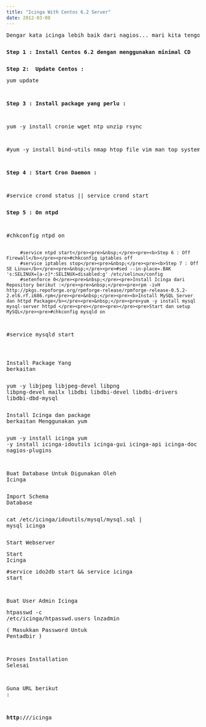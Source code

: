 ```yaml
---
title: "Icinga With Centos 6.2 Server"
date: 2012-03-08
---
```

<pre>Dengar kata icinga lebih baik dari nagios... mari kita tengok macam mana nak install dan configure Icinga dalam server Centos 6.2</pre><pre></pre><pre><b>Step 1 : Install Centos 6.2 dengan menggunakan minimal CD </b></pre><pre></pre><pre><b>Step 2:  Update Centos :</b></pre><pre>yum update </pre><pre>&nbsp;</pre><pre><b>Step 3 :</b> <b>Install package yang perlu :</b></pre><pre>&nbsp;</pre><pre>yum -y install cronie wget ntp unzip rsync&nbsp;</pre><pre>&nbsp;</pre><pre>#yum -y install bind-utils nmap htop file vim man top system-config-network-tui patch &nbsp;</pre><pre>&nbsp;</pre><pre><b>Step 4 : Start Cron Daemon :</b></pre><pre>&nbsp;</pre><pre>#service crond status || service crond start </pre><pre></pre><pre><b>Step 5 : On ntpd</b></pre><pre>&nbsp;</pre><pre>#chkconfig ntpd on
         #service ntpd start</pre><pre>&nbsp;</pre><pre><b>Step 6 : Off Firewall</b></pre><pre>#chkconfig iptables off
         #service iptables stop</pre><pre>&nbsp;</pre><pre><b>Step 7 : Off SE Linux</b></pre><pre>&nbsp;</pre><pre>#sed --in-place=.BAK 's:SELINUX=[a-z]*:SELINUX=disabled:g' /etc/selinux/config
         #setenforce 0</pre><pre>&nbsp;</pre><pre>Install Icinga dari Repository berikut :</pre><pre>&nbsp;</pre><pre>rpm -ivH http://pkgs.repoforge.org/rpmforge-release/rpmforge-release-0.5.2-2.el6.rf.i686.rpm</pre><pre>&nbsp;</pre><pre><b>Install MySQL Server dan httpd Package</b></pre><pre>&nbsp;</pre><pre>yum -y install mysql mysql-server httpd </pre><pre></pre><pre></pre><pre>Start dan setup MySQL</pre><pre>#chkconfig mysqld on
#service mysqld start</pre><pre>&nbsp;</pre><pre>Install Package Yang berkaitan</pre><pre></pre><pre>yum -y libjpeg libjpeg-devel libpng libpng-devel mailx libdbi libdbi-devel libdbi-drivers libdbi-dbd-mysql</pre><pre></pre><pre>Install Icinga dan package berkaitan Menggunakan yum</pre><pre></pre><pre>yum -y install icinga 
yum -y install icinga-idoutils icinga-gui icinga-api icinga-doc nagios-plugins</pre><pre>&nbsp;</pre><pre>Buat Database Untuk Digunakan Oleh Icinga&nbsp;</pre><pre></pre><pre>Import Schema Database</pre><pre></pre><pre>cat /etc/icinga/idoutils/mysql/mysql.sql | mysql icinga </pre><pre></pre><pre>Start Webserver</pre><pre>Start Icinga</pre><pre>#service ido2db start &amp;&amp; service icinga start</pre><pre>&nbsp;</pre><pre>Buat User Admin Icinga</pre><pre>htpasswd -c /etc/icinga/htpasswd.users lnzadmin</pre><pre>( Masukkan Password Untuk Pentadbir )</pre><pre>&nbsp;</pre><pre>Proses Installation Selesai</pre><pre>&nbsp;</pre><pre>Guna URL berikut :</pre><pre>&nbsp;</pre><pre><b>http://<ip-address-server domain=""></ip-address-server></b>/icinga </pre><pre>&nbsp;</pre><pre>&nbsp;</pre>
